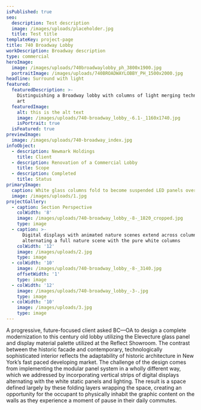 ```yaml
---
isPublished: true
seo:
  description: Test description
  image: /images/uploads/placeholder.jpg
  title: Test title
templateKey: project-page
title: 740 Broadway Lobby
workDescription: Broadway description
type: commercial
heroImage:
  image: /images/uploads/740broadwaylobby_ph_3800x1900.jpg
  portraitImage: /images/uploads/740BROADWAYLOBBY_PH_1500x2000.jpg
headline: Surround with light
featured:
  featuredDescription: >-
    Distinguishing a Broadway lobby with columns of light merging technology and
    art
  featuredImage:
    alt: this is the alt text
    image: /images/uploads/740-broadway_lobby_-6.1-_1160x1740.jpg
    isPortrait: true
  isFeatured: true
previewImage:
  image: /images/uploads/740-broadway_index.jpg
infoObject:
  - description: Newmark Holdings
    title: Client
  - description: Renovation of a Commercial Lobby
    title: Scope
  - description: Completed
    title: Status
primaryImage:
  caption: White glass columns fold to become suspended LED panels overhead
  image: /images/uploads/1.jpg
projectGallery:
  - caption: Section Perspective
    colWidth: '8'
    image: /images/uploads/740-broadway_lobby_-8-_1820_cropped.jpg
    type: image
  - caption: >-
      Digital displays with animated nature scenes extend across column widths,
      alternating a full nature scene with the pure white columns
    colWidth: '12'
    image: /images/uploads/2.jpg
    type: image
  - colWidth: '10'
    image: /images/uploads/740-broadway_lobby_-8-_3140.jpg
    offsetWidth: '1'
    type: image
  - colWidth: '12'
    image: /images/uploads/740-broadway_lobby_-3-.jpg
    type: image
  - colWidth: '10'
    image: /images/uploads/3.jpg
    type: image
---
```

A progressive, future-focused client asked BC—OA to design a complete modernization to this century old lobby utilizing the Elevecture glass panel and display material palette utilized at the Reflect Showroom. The contrast between the historic facade and contemporary, technologically sophisticated interior reflects the adaptability of historic architecture in New York’s fast paced developing market. The challenge of the design comes from implementing the modular panel system in a wholly different way, which we addressed by incorporating vertical strips of digital displays alternating with the white static panels and lighting. The result is a space defined largely by these folding layers wrapping the space, creating an opportunity for the occupant to physically inhabit the graphic content on the walls as they experience a moment of pause in their daily commutes.
